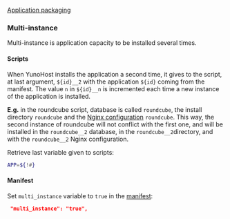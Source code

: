 <a class="btn btn-lg btn-default" href="packaging_apps_en">Application packaging</a>

### Multi-instance
Multi-instance is application capacity to be installed several times.

#### Scripts
When YunoHost installs the application a second time, it gives to the script, at last argument, `${id}__2` with the application `${id}` coming from the manifest. The value `n` in `${id}__n` is incremented each time a new instance of the application is installed.

**E.g.** in the roundcube script, database is called `roundcube`, the install directory `roundcube` and the [Nginx configuration](packaging_apps_nginx_conf_en) `roundcube`. This way, the second instance of roundcube will not conflict with the first one, and will be installed in the `roundcube__2` database, in the `roundcube__2`directory, and with the `roundcube__2` Nginx configuration.

Retrieve last variable given to scripts:
```bash
APP=${!#}
```

#### Manifest
Set `multi_instance` variable to `true` in the [manifest](packaging_apps_manifest_en):
```json
 "multi_instance": "true",
```